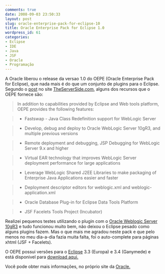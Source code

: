 ```yaml
---
comments: true
date: 2008-09-03 23:50:33
layout: post
slug: oracle-enterprise-pack-for-eclipse-10
title: Oracle Enterprise Pack for Eclipse 1.0
wordpress_id: 61
categories:
- Eclipse
- IDE
- Java
- JSF
- Oracle
- Programação
---
```


A Oracle liberou o release da versao 1.0 do OEPE (Oracle Enterprise Pack for Eclipse), que nada mais é do que um conjunto de plugins para o Eclipse.
Segundo o [post](http://www.theserverside.com/news/thread.tss?thread_id=50485) no site [TheServerSide.com](http://www.theserverside.com/), alguns dos recursos que o OEPE fornece são:


> In addition to capabilities provided by Eclipse and Web tools platform, OEPE provides the following features:

> 
> 
	
>   * Fastswap - Java Class Redefinition support for WebLogic Server
> 
	
>   * Develop, debug and deploy to Oracle WebLogic Server 10gR3, and multiple previous versions
> 
	
>   * Remote deployment and debugging, JSP Debugging for WebLogic Server 9.x and higher
> 
	
>   * Virtual EAR technology that improves WebLogic Server deployment performance for large applications
> 
	
>   * Leverage WebLogic Shared J2EE Libraries to make packaging of Enterprise Java Applications easier and faster
> 
	
>   * Deployment descriptor editors for weblogic.xml and weblogic-application.xml
> 
	
>   * Oracle Database Plug-in for Eclipse Data Tools Platform
> 
	
>   * JSF Facelets Tools Project (Incubator)
> 




Realizei pequenos testes utilizando o plugin com o [Oracle Weblogic Server 10gR3](http://www.oracle.com/technology/products/weblogic/index.html) e tudo funcionou muito bem, não deixou o Eclipse pesado como alguns plugins fazem. Mas o que mais me agradou neste pack e que pelo menos no meu dia-a-dia fazia muita falta, foi o auto-complete para páginas xhtml (JSF + Facelets).

O OEPE possui versões para o [Eclipse](http://www.eclipse.org/) 3.3 (Europa) e 3.4 (Ganymede) e está disponivel para [download aqui.](http://www.oracle.com/technology/software/products/oepe/index.html)

Você pode obter mais informações, no próprio site da [Oracle.](http://www.oracle.com/tools/enterprise-eclipse-pack.html)